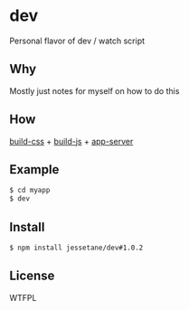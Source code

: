 # dev
Personal flavor of dev / watch script

## Why
Mostly just notes for myself on how to do this

## How
[build-css](https://github.com/jessetane/build-css) + [build-js](https://github.com/jessetane/build-js) + [app-server](https://github.com/jessetane/app-server)

## Example
```bash
$ cd myapp
$ dev
```

## Install
```bash
$ npm install jessetane/dev#1.0.2
```

## License
WTFPL
